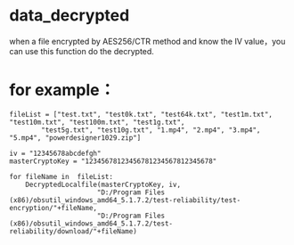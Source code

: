 # data_decrypted

when  a file encrypted by AES256/CTR method and know the IV value，you can use this function do the decrypted.



# for example：




```
fileList = ["test.txt", "test0k.txt", "test64k.txt", "test1m.txt", "test10m.txt", "test100m.txt", "test1g.txt",
		"test5g.txt", "test10g.txt", "1.mp4", "2.mp4", "3.mp4", "5.mp4", "powerdesigner1029.zip"]

iv = "12345678abcdefgh"
masterCryptoKey = "12345678123456781234567812345678"

for fileName in  fileList:
    DecryptedLocalfile(masterCryptoKey, iv,
                      "D:/Program Files (x86)/obsutil_windows_amd64_5.1.7.2/test-reliability/test-encryption/"+fileName,
                      "D:/Program Files (x86)/obsutil_windows_amd64_5.1.7.2/test-reliability/download/"+fileName)
                      
            
